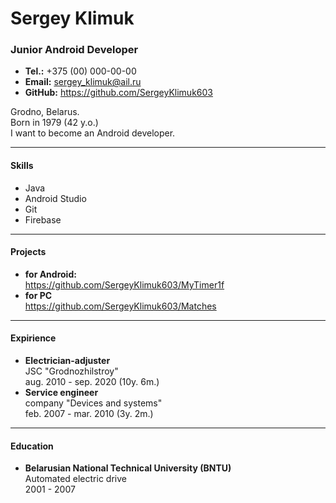 # Sergey Klimuk
### Junior Android Developer
* __Tel.:__ +375 (00) 000-00-00 
* __Email:__ sergey_klimuk@ail.ru
* __GitHub:__ https://github.com/SergeyKlimuk603   
  
 Grodno, Belarus.  
 Born in 1979 (42 y.o.)  
 I want to become an Android developer.
 
---
#### __Skills__
* Java
* Android Studio
* Git
* Firebase

---
#### Projects
* __for Android:__  
https://github.com/SergeyKlimuk603/MyTimer1f
* __for PC__  
https://github.com/SergeyKlimuk603/Matches

---
#### Expirience  
* __Electrician-adjuster__  
JSC "Grodnozhilstroy"  
aug. 2010 - sep. 2020 (10y. 6m.)  
* __Service engineer__  
company "Devices and systems"  
feb. 2007 - mar. 2010 (3y. 2m.)  

---
#### Education  
* __Belarusian National Technical University (BNTU)__  
Automated electric drive  
2001 - 2007  
